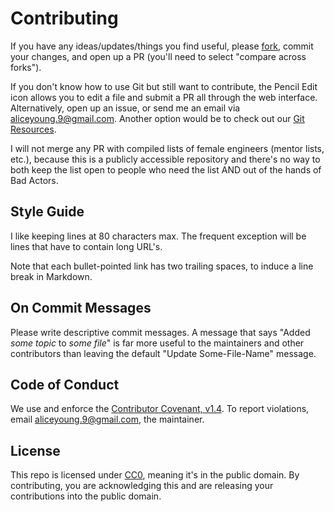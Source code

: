 # Contributing

If you have any ideas/updates/things you find useful, please
[fork](https://github.com/Ladies-Storm-Hackathons/Resources), commit your
changes, and open up a PR (you'll need to select "compare across forks").

If you don't know how to use Git but still want to contribute, the Pencil Edit
icon allows you to edit a file and submit a PR all through the web interface.
Alternatively, open up an issue, or send me an email via
[aliceyoung.9@gmail.com](aliceyoung.9@gmail.com). Another option would be to
check out our
[Git Resources](https://github.com/Ladies-Storm-Hackathons/Resources/blob/master/learning_resources.md#git).

I will not merge any PR with compiled lists of female engineers (mentor lists,
etc.), because this is a publicly accessible repository and there's no way to
both keep the list open to people who need the list AND out of the hands of Bad
Actors.

## Style Guide

I like keeping lines at 80 characters max. The frequent exception will be lines
that have to contain long URL's.

Note that each bullet-pointed link has two trailing spaces, to induce a line
break in Markdown.

## On Commit Messages

Please write descriptive commit messages. A message that says "Added
_some topic_ to _some file_" is far more useful to the maintainers and other
contributors than leaving the default "Update Some-File-Name" message.

## Code of Conduct

We use and enforce the
[Contributor Covenant, v1.4](http://contributor-covenant.org/version/1/4/). To
report violations, email [aliceyoung.9@gmail.com](aliceyoung.9@gmail.com), the
maintainer.

## License

This repo is licensed under
[CC0](https://creativecommons.org/publicdomain/zero/1.0/), meaning it's in the
public domain. By contributing, you are acknowledging this and are releasing
your contributions into the public domain.
